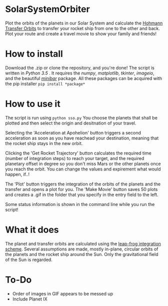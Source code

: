 # SolarSystemOrbiter
Plot the orbits of the planets in our Solar System and calculate the [Hohmann Transfer Orbits](https://en.wikipedia.org/wiki/Hohmann_transfer_orbit) to transfer your rocket ship from one to the other and back. Plot your route and create a travel movie to show your family and friends!

# How to install
Download the .zip or clone the repository, and you're done! 
The script is written in *Python 3.5* . It requires the *numpy*, *matplotlib*, *tkinter*, *imageio*, and the beautiful [*minibar*](https://github.com/canassa/minibar) package. All these packages can be acquired with the pip installer
`pip install *package*`

# How to use it

The script is run using
`python sso.py`
You choose the planets that shall be plotted and then select the origin and desitnation of your travel.

Selecting the 'Acceleration at Apohelion' button triggers a second acceleration as soon as you have reachead your destination, meaning that the rocket ship stays in the new orbit. 

Clicking the 'Get Rocket Trajectory' button calculates the required time (number of integration steps) to reach your target, and the required planetary offset in degree so you don't miss Mars or the other planets once you reach the orbit. You can change the values and expirement what would happen, if..!

The 'Plot' button triggers the integration of the orbits of the planets and the transfer and opens a plot for you. The 'Make Movie' button saves 50 plots and creates a .gif in the folder that you specify in the entry field to the left.

Some status information is shown in the command line while you run the script!

# What it does
The planet and transfer orbits are calculated using the [leap-frog integration scheme](https://en.wikipedia.org/wiki/Leapfrog_integration). Several assumptions are made, mostly in-plane, circular orbits of the planets and the rocket ship around the Sun. Only the gravitational field of the Sun is regarded.

# To-Do
* Order of images in GIF appears to be messed up
* Include Planet IX 